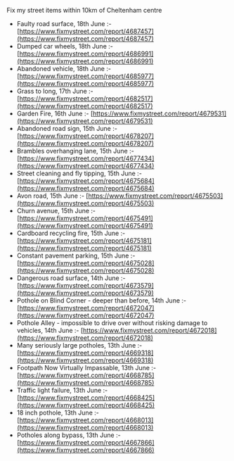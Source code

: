 Fix my street items within 10km of Cheltenham centre

<!-- fix_marker starts -->

- Faulty road surface, 18th June :- [https://www.fixmystreet.com/report/4687457](https://www.fixmystreet.com/report/4687457)
- Dumped car wheels, 18th June :- [https://www.fixmystreet.com/report/4686991](https://www.fixmystreet.com/report/4686991)
- Abandoned vehicle, 18th June :- [https://www.fixmystreet.com/report/4685977](https://www.fixmystreet.com/report/4685977)
- Grass to long, 17th June :- [https://www.fixmystreet.com/report/4682517](https://www.fixmystreet.com/report/4682517)
- Garden Fire, 16th June :- [https://www.fixmystreet.com/report/4679531](https://www.fixmystreet.com/report/4679531)
- Abandoned road sign, 15th June :- [https://www.fixmystreet.com/report/4678207](https://www.fixmystreet.com/report/4678207)
- Brambles overhanging lane, 15th June :- [https://www.fixmystreet.com/report/4677434](https://www.fixmystreet.com/report/4677434)
- Street cleaning and fly tipping, 15th June :- [https://www.fixmystreet.com/report/4675684](https://www.fixmystreet.com/report/4675684)
- Avon road, 15th June :- [https://www.fixmystreet.com/report/4675503](https://www.fixmystreet.com/report/4675503)
- Churn avenue, 15th June :- [https://www.fixmystreet.com/report/4675491](https://www.fixmystreet.com/report/4675491)
- Cardboard recycling fire, 15th June :- [https://www.fixmystreet.com/report/4675181](https://www.fixmystreet.com/report/4675181)
- Constant pavement parking, 15th June :- [https://www.fixmystreet.com/report/4675028](https://www.fixmystreet.com/report/4675028)
- Dangerous road surface, 14th June :- [https://www.fixmystreet.com/report/4673579](https://www.fixmystreet.com/report/4673579)
- Pothole on Blind Corner - deeper than before, 14th June :- [https://www.fixmystreet.com/report/4672047](https://www.fixmystreet.com/report/4672047)
- Pothole Alley - impossible to drive over without risking damage to vehicles, 14th June :- [https://www.fixmystreet.com/report/4672018](https://www.fixmystreet.com/report/4672018)
- Many seriously large potholes, 13th June :- [https://www.fixmystreet.com/report/4669318](https://www.fixmystreet.com/report/4669318)
- Footpath Now Virtually Impassable, 13th June :- [https://www.fixmystreet.com/report/4668785](https://www.fixmystreet.com/report/4668785)
- Traffic light failure, 13th June :- [https://www.fixmystreet.com/report/4668425](https://www.fixmystreet.com/report/4668425)
- 18 inch pothole, 13th June :- [https://www.fixmystreet.com/report/4668013](https://www.fixmystreet.com/report/4668013)
- Potholes along bypass, 13th June :- [https://www.fixmystreet.com/report/4667866](https://www.fixmystreet.com/report/4667866)

<!-- fix_marker ends -->